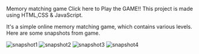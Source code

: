 Memory matching game
Click here to Play the GAME!!
This project is made using HTML,CSS & JavaScript.

It's a simple online memory matching game, which contains various levels.
Here are some snapshots from game.


![snapshot1](https://user-images.githubusercontent.com/127256562/223834902-8ed391c4-8869-4773-b523-93d2d6d3447f.png)
![snapshot2](https://user-images.githubusercontent.com/127256562/223834916-ffaefce3-5078-4bcc-9c10-fe6c9296b77e.png)
![snapshot3](https://user-images.githubusercontent.com/127256562/223834925-1db80c55-0d9e-4243-87c0-eb7e1c1e93a6.png)
![snapshot4](https://user-images.githubusercontent.com/127256562/223834929-a9eeb22a-87e6-49c3-99d0-48f5c52ac043.png)
